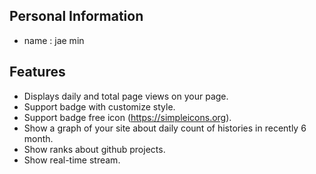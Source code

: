 ## Personal Information
- name : jae min

## Features
- Displays daily and total page views on your page.  
- Support badge with customize style.
- Support badge free icon (https://simpleicons.org). 
- Show a graph of your site about daily count of histories in recently 6 month.
- Show ranks about github projects.
- Show real-time stream.
